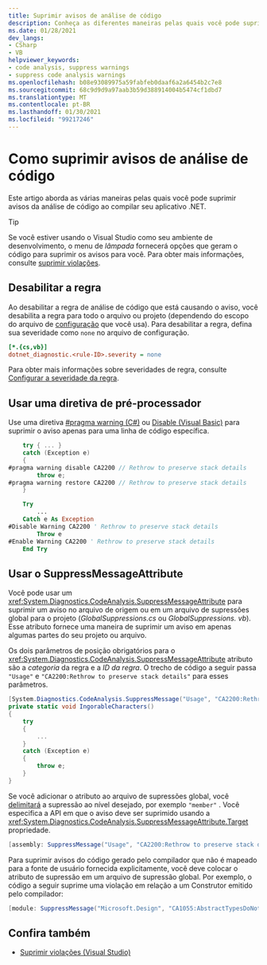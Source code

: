 ```yaml
---
title: Suprimir avisos de análise de código
description: Conheça as diferentes maneiras pelas quais você pode suprimir violações de análise de código .NET.
ms.date: 01/28/2021
dev_langs:
- CSharp
- VB
helpviewer_keywords:
- code analysis, suppress warnings
- suppress code analysis warnings
ms.openlocfilehash: b08e93089975a59fabfeb0daaf6a2a6454b2c7e8
ms.sourcegitcommit: 68c9d9d9a97aab3b59d388914004b5474cf1dbd7
ms.translationtype: MT
ms.contentlocale: pt-BR
ms.lasthandoff: 01/30/2021
ms.locfileid: "99217246"
---
```

# <a name="how-to-suppress-code-analysis-warnings"></a>Como suprimir avisos de análise de código

Este artigo aborda as várias maneiras pelas quais você pode suprimir avisos da análise de código ao compilar seu aplicativo .NET.

> [!TIP]
> Se você estiver usando o Visual Studio como seu ambiente de desenvolvimento, o menu de *lâmpada* fornecerá opções que geram o código para suprimir os avisos para você. Para obter mais informações, consulte [suprimir violações](/visualstudio/code-quality/use-roslyn-analyzers?#suppress-violations).

## <a name="disable-the-rule"></a>Desabilitar a regra

Ao desabilitar a regra de análise de código que está causando o aviso, você desabilita a regra para todo o arquivo ou projeto (dependendo do escopo do arquivo de [configuração](configuration-files.md) que você usa). Para desabilitar a regra, defina sua severidade como `none` no arquivo de configuração.

```ini
[*.{cs,vb}]
dotnet_diagnostic.<rule-ID>.severity = none
```

Para obter mais informações sobre severidades de regra, consulte [Configurar a severidade da regra](~/docs/fundamentals/code-analysis/configuration-options.md#severity-level).

## <a name="use-a-preprocessor-directive"></a>Usar uma diretiva de pré-processador

Use uma diretiva [#pragma warning (C#)](../../csharp/language-reference/preprocessor-directives/preprocessor-pragma-warning.md) ou [Disable (Visual Basic)](../../visual-basic/language-reference/directives/disable-enable.md) para suprimir o aviso apenas para uma linha de código específica.

```csharp
    try { ... }
    catch (Exception e)
    {
#pragma warning disable CA2200 // Rethrow to preserve stack details
        throw e;
#pragma warning restore CA2200 // Rethrow to preserve stack details
    }
```

```vb
    Try
        ...
    Catch e As Exception
#Disable Warning CA2200 ' Rethrow to preserve stack details
        Throw e
#Enable Warning CA2200 ' Rethrow to preserve stack details
    End Try
```

## <a name="use-the-suppressmessageattribute"></a>Usar o SuppressMessageAttribute

Você pode usar um <xref:System.Diagnostics.CodeAnalysis.SuppressMessageAttribute> para suprimir um aviso no arquivo de origem ou em um arquivo de supressões global para o projeto (*GlobalSuppressions.cs* ou *GlobalSuppressions. vb*). Esse atributo fornece uma maneira de suprimir um aviso em apenas algumas partes do seu projeto ou arquivo.

Os dois parâmetros de posição obrigatórios para o <xref:System.Diagnostics.CodeAnalysis.SuppressMessageAttribute> atributo são a *categoria* da regra e a *ID da regra*. O trecho de código a seguir passa `"Usage"` e `"CA2200:Rethrow to preserve stack details"` para esses parâmetros.

```csharp
[System.Diagnostics.CodeAnalysis.SuppressMessage("Usage", "CA2200:Rethrow to preserve stack details", Justification = "Not production code.")]
private static void IngorableCharacters()
{
    try
    {
        ...
    }
    catch (Exception e)
    {
        throw e;
    }
}
```

Se você adicionar o atributo ao arquivo de supressões global, você [delimitará](xref:System.Diagnostics.CodeAnalysis.SuppressMessageAttribute.Scope) a supressão ao nível desejado, por exemplo `"member"` . Você especifica a API em que o aviso deve ser suprimido usando a <xref:System.Diagnostics.CodeAnalysis.SuppressMessageAttribute.Target> propriedade.

```csharp
[assembly: SuppressMessage("Usage", "CA2200:Rethrow to preserve stack details", Justification = "Not production code.", Scope = "member", Target = "~M:MyApp.Program.IngorableCharacters")]
```

Para suprimir avisos do código gerado pelo compilador que não é mapeado para a fonte de usuário fornecida explicitamente, você deve colocar o atributo de supressão em um arquivo de supressão global. Por exemplo, o código a seguir suprime uma violação em relação a um Construtor emitido pelo compilador:

```csharp
[module: SuppressMessage("Microsoft.Design", "CA1055:AbstractTypesDoNotHavePublicConstructors", Scope="member", Target="MyTools.Type..ctor()")]
```

## <a name="see-also"></a>Confira também

- [Suprimir violações (Visual Studio)](/visualstudio/code-quality/use-roslyn-analyzers?#suppress-violations)

